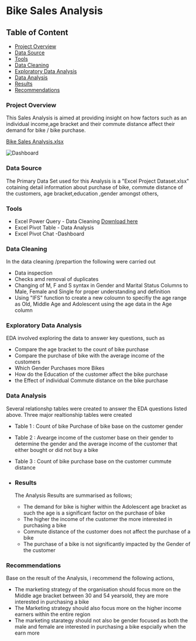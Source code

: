 # Bike Sales Analysis

## Table of Content

- [Project Overview](#project-overview)
- [Data Source](#data-source)
- [Tools](#tools)
- [Data Cleaning](#data-cleaning)
- [Exploratory Data Analysis](#exploratory-data-analysis)
- [Data Analysis](#data-analysis)
- [Results](#results)
- [Recommendations](#recommendations)
  

  
### Project Overview

This  Sales Analysis is aimed at providing insight on how factors such as an individual income,age bracket and their commute distance affect their demand for bike / bike purchase.

[Bike Sales Analysis.xlsx](https://github.com/Bamscrown/Bile-Sales-Dashboard/files/14618229/Bike.Sales.Analysis.xlsx)

![Dashboard](https://github.com/Bamscrown/Bile-Sales-Dashboard/assets/163521119/ec585ff0-190a-48c7-84dc-aa1978cec726)



### Data Source

The Primary Data Set used for this Analysis is a "Excel Project Dataset.xlsx" cotaining detail information about purchase of bike, commute distance of the customers, age bracket,education ,gender amongst others,

### Tools

- Excel Power Query - Data Cleaning [Download here](https://microsoft.com)
- Excel Pivot Table - Data Analysis
- Excel Pivot Chat -Dashboard

 ### Data Cleaning
 
In the data cleaning /prepartion the following were carried out

- Data  inspection
- Checks amd removal of duplicates
- Changing of M, F and S  syntax in Gender and Marital Status Columns to Male, Female and Single for proper understanding and definition
- Using "IFS"  function to create a new coloumn to specifiy the age range as Old, Middle Age and Adolescent using the age data in the Age column
  
### Exploratory Data Analysis

EDA involved exploring the data to answer key questions, such as

- Compare the age bracket to the count of bike purchase
- Compare the purchase of bike with the average income of the customers
- Which Gender Purchases more Bikes
- How do the Education of the customer affect the bike purchase
- the Effect of individual Commute distance on the bike purchase

 ### Data Analysis
Several relationshp tables were created to answer the EDA questions listed above.
Three major realtionship tables were created

- Table 1 : Count of bike Purchase of bike base on the customer gender
- Table 2 : Avearge income of the customer base on their gender to determine the gender and the average income of the customer that either bought or did not buy a bike
- Table 3 : Count of bike purchase base on the customer cummute distance

- ### Results
  
  The Analysis Results are summarised as follows;
  - The demand for bike is higher within the Adolescent age bracket as such the age is a significant factor on the purchase of bike
  - The higher the income of rhe customer the more interested in purchasing a bike
  - Commute distance of the customer does not affect the purchase of a bike
  - The purchase of a bike is not significantly impacted by the Gender of the customer

### Recommendations

Base on the result of the  Analysis, i recommend the following actions,
- The marketing strategy of the organisation should focus more on the Middle age bracket between 30 and 54 yearsold,  they are more interested in purchasing a bike
- The Marketing strategy should also focus more on the higher income earners within the entire region
- The marketing starategy should not also be gender focused as both the male and female are interested in purchasing a bike espcially when the earn more 



  
